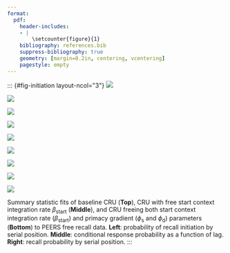 ```yaml
---
format:
  pdf:
    header-includes:
    - |
        \setcounter{figure}{1}
    bibliography: references.bib
    suppress-bibliography: true
    geometry: [margin=0.2in, centering, vcentering]
    pagestyle: empty
---
```


::: {#fig-initiation layout-ncol="3"}
![](figures/bw_HealeyKahana2014_BaseCRU_Fitting_pnr.png)

![](figures/bw_HealeyKahana2014_BaseCRU_Fitting_crp.png)

![](figures/bw_HealeyKahana2014_BaseCRU_Fitting_spc.png)

![](figures/bw_HealeyKahana2014_CRU_with_Free_Start_Drift_rate_Fitting_pnr.png)

![](figures/bw_HealeyKahana2014_CRU_with_Free_Start_Drift_rate_Fitting_crp.png)

![](figures/bw_HealeyKahana2014_CRU_with_Free_Start_Drift_rate_Fitting_spc.png)

![](figures/bw_HealeyKahana2014_CRU_with_Primacy_and_StartDrift_Fitting_pnr.png)

![](figures/bw_HealeyKahana2014_CRU_with_Primacy_and_StartDrift_Fitting_crp.png)

![](figures/bw_HealeyKahana2014_CRU_with_Primacy_and_StartDrift_Fitting_spc.png)

Summary statistic fits of baseline CRU (**Top**), CRU with free start context integration rate $\beta_\text{start}$ (**Middle**), and CRU freeing both start context integration rate ($\beta_\text{start}$) and primacy gradient ($\phi_\text{s}$ and $\phi_\text{d}$) parameters (**Bottom**) to PEERS free recall data.
**Left**: probability of recall initiation by serial position.
**Middle**: conditional response probability as a function of lag.
**Right**: recall probability by serial position.
:::

<!-- **Alt Text**.
A comparison of three CRU variants against empirical free-recall patterns. Rows index by model variants: Top: baseline CRU; middle: CRU with a free start-context integration rate ($\beta_\text{start}$); bottom: CRU with both $\beta_\text{start}$ and an associative primacy gradient ($\phi_\text{s}$ and $\phi_\text{d}$). Columns index summary measures. First-recall curve (left column): probability that recall begins with each serial position. A steep rise at the end marks the recency effect (late items recalled first); a smaller peak at the start marks the primacy effect (early items sometimes recalled first). Lag-CRP (center column): probability of transitioning between recalled items separated by a given study lag. Tall bars at +1 show the forward short-lag preference; smaller bars at –1 show a smaller preference for backward short-lag transitions. Serial-position curve (right column): overall recall probability for each position—high at the start (primacy) and end (recency). Take-away: Freeing $\beta_\text{start}$ lets the model capture the strong recency start, while adding the primacy gradient boosts early-item recall and heightens ±1 lag peaks, bringing all three panels much closer to the data. -->